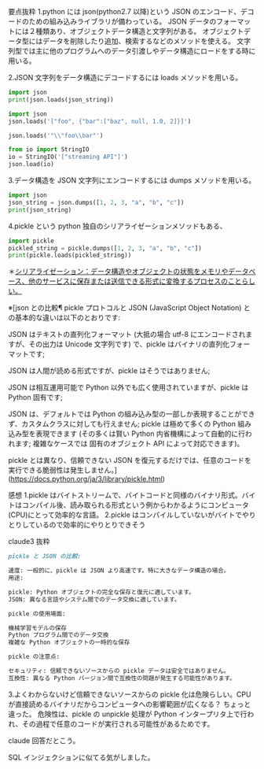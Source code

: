 要点抜粋
1.python には json(python2.7 以降)という JSON のエンコード、デコードのための組み込みライブラリが備わっている。
JSON データのフォーマットには２種類あり、オブジェクトデータ構造と文字列がある。
オブジェクトデータ型にはデータを削除したり追加、検索するなどのメソッドを使える。
文字列型では主に他のプログラムへのデータ引渡しやデータ構造にロードをする時に用いる。

2.JSON 文字列をデータ構造にデコードするには loads メソッドを用いる。

```python
import json
print(json.loads(json_string))
```

```python
import json
json.loads('["foo", {"bar":["baz", null, 1.0, 2]}]')

json.loads('"\\"foo\\bar"')

from io import StringIO
io = StringIO('["streaming API"]')
json.load(io)
```

3.データ構造を JSON 文字列にエンコードするには dumps メソッドを用いる。

```python
import json
json_string = json.dumps([1, 2, 3, "a", "b", "c"])
print(json_string)
```

4.pickle という python 独自のシリアライゼーションメソッドもある、

```python
import pickle
pickled_string = pickle.dumps([1, 2, 3, "a", "b", "c"])
print(pickle.loads(pickled_string))
```

＊[シリアライゼーション：データ構造やオブジェクトの状態をメモリやデータベース、他のサービスに保存または送信できる形式に変換するプロセスのことらしい。](https://zenn.dev/fujishiro/scraps/8456c28d7c0fa3)

※[json との比較¶
pickle プロトコルと JSON (JavaScript Object Notation) との基本的な違いは以下のとおりです:

JSON はテキストの直列化フォーマット (大抵の場合 utf-8 にエンコードされますが、その出力は Unicode 文字列です) で、pickle はバイナリの直列化フォーマットです;

JSON は人間が読める形式ですが、pickle はそうではありません;

JSON は相互運用可能で Python 以外でも広く使用されていますが、pickle は Python 固有です;

JSON は、デフォルトでは Python の組み込み型の一部しか表現することができず、カスタムクラスに対しても行えません; pickle は極めて多くの Python 組み込み型を表現できます (その多くは賢い Python 内省機構によって自動的に行われます; 複雑なケースでは 固有のオブジェクト API によって対応できます)。

pickle とは異なり、信頼できない JSON を復元するだけでは、任意のコードを実行できる脆弱性は発生しません。](https://docs.python.org/ja/3/library/pickle.html)

感想
1.pickle はバイトストリームで、バイトコードと同様のバイナリ形式。バイトはコンパイル後、読み取られる形式という例からわかるようにコンピュータ(CPU)にとって効率的な言語。
2.pickle はコンパイルしていないがバイトでやりとりしているので効率的にやりとりできそう

claude3 抜粋

```markdown
pickle と JSON の比較:

速度: 一般的に、pickle は JSON より高速です。特に大きなデータ構造の場合。
用途:

pickle: Python オブジェクトの完全な保存と復元に適しています。
JSON: 異なる言語やシステム間でのデータ交換に適しています。

pickle の使用場面:

機械学習モデルの保存
Python プログラム間でのデータ交換
複雑な Python オブジェクトの一時的な保存

pickle の注意点:

セキュリティ: 信頼できないソースからの pickle データは安全ではありません。
互換性: 異なる Python バージョン間で互換性の問題が発生する可能性があります。
```

3.よくわからないけど信頼できないソースからの pickle 化は危険らしい。CPU が直接読めるバイナリだからコンピュータへの影響範囲が広くなる？
ちょっと違った。
危険性は、pickle の unpickle 処理が Python インタープリタ上で行われ、その過程で任意のコードが実行される可能性があるためです。

claude 回答だとこう。

SQL インジェクションに似てる気がしました。
